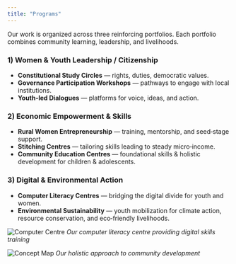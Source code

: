 ```yaml
---
title: "Programs"
---
```


Our work is organized across three reinforcing portfolios. Each portfolio combines community learning, leadership, and livelihoods.

### 1) Women & Youth Leadership / Citizenship
- **Constitutional Study Circles** — rights, duties, democratic values.
- **Governance Participation Workshops** — pathways to engage with local institutions.
- **Youth-led Dialogues** — platforms for voice, ideas, and action.

### 2) Economic Empowerment & Skills
- **Rural Women Entrepreneurship** — training, mentorship, and seed‑stage support.
- **Stitching Centres** — tailoring skills leading to steady micro‑income.
- **Community Education Centres** — foundational skills & holistic development for children & adolescents.

### 3) Digital & Environmental Action
- **Computer Literacy Centres** — bridging the digital divide for youth and women.
- **Environmental Sustainability** — youth mobilization for climate action, resource conservation, and eco‑friendly livelihoods.

![Computer Centre](/images/computer-centre.jpeg)
*Our computer literacy centre providing digital skills training*

![Concept Map](/images/concept-map.png)
*Our holistic approach to community development*
